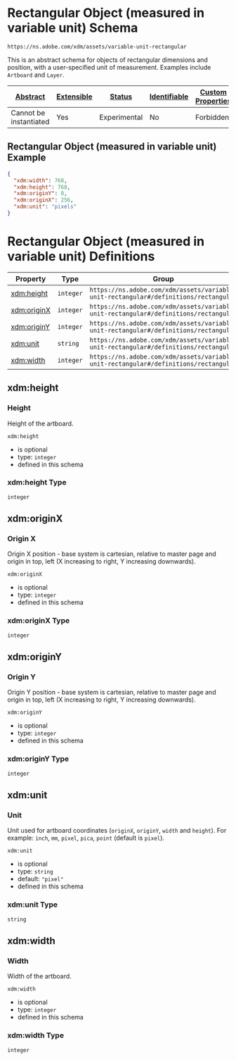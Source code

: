 
# Rectangular Object (measured in variable unit) Schema

```
https://ns.adobe.com/xdm/assets/variable-unit-rectangular
```

This is an abstract schema for objects of rectangular dimensions and position, with a user-specified unit of measurement. Examples include `Artboard` and `Layer`.

| [Abstract](../../abstract.md) | [Extensible](../../extensions.md) | [Status](../../status.md) | [Identifiable](../../id.md) | [Custom Properties](../../extensions.md) | [Additional Properties](../../extensions.md) | Defined In |
|-------------------------------|-----------------------------------|---------------------------|-----------------------------|------------------------------------------|----------------------------------------------|------------|
| Cannot be instantiated | Yes | Experimental | No | Forbidden | Permitted | [assets/variable-unit-rectangular.schema.json](assets/variable-unit-rectangular.schema.json) |

## Rectangular Object (measured in variable unit) Example
```json
{
  "xdm:width": 768,
  "xdm:height": 768,
  "xdm:originY": 0,
  "xdm:originX": 256,
  "xdm:unit": "pixels"
}
```

# Rectangular Object (measured in variable unit) Definitions

| Property | Type | Group |
|----------|------|-------|
| [xdm:height](#xdmheight) | `integer` | `https://ns.adobe.com/xdm/assets/variable-unit-rectangular#/definitions/rectangular` |
| [xdm:originX](#xdmoriginx) | `integer` | `https://ns.adobe.com/xdm/assets/variable-unit-rectangular#/definitions/rectangular` |
| [xdm:originY](#xdmoriginy) | `integer` | `https://ns.adobe.com/xdm/assets/variable-unit-rectangular#/definitions/rectangular` |
| [xdm:unit](#xdmunit) | `string` | `https://ns.adobe.com/xdm/assets/variable-unit-rectangular#/definitions/rectangular` |
| [xdm:width](#xdmwidth) | `integer` | `https://ns.adobe.com/xdm/assets/variable-unit-rectangular#/definitions/rectangular` |

## xdm:height
### Height

Height of the artboard.

`xdm:height`
* is optional
* type: `integer`
* defined in this schema

### xdm:height Type


`integer`






## xdm:originX
### Origin X

Origin X position - base system is cartesian, relative to master page and origin in top, left (X increasing to right, Y increasing downwards).

`xdm:originX`
* is optional
* type: `integer`
* defined in this schema

### xdm:originX Type


`integer`






## xdm:originY
### Origin Y

Origin Y position - base system is cartesian, relative to master page and origin in top, left (X increasing to right, Y increasing downwards).

`xdm:originY`
* is optional
* type: `integer`
* defined in this schema

### xdm:originY Type


`integer`






## xdm:unit
### Unit

Unit used for artboard coordinates (`originX`, `originY`, `width` and `height`). For example: `inch`, `mm`, `pixel`, `pica`, `point` (default is `pixel`).

`xdm:unit`
* is optional
* type: `string`
* default: `"pixel"`
* defined in this schema

### xdm:unit Type


`string`






## xdm:width
### Width

Width of the artboard.

`xdm:width`
* is optional
* type: `integer`
* defined in this schema

### xdm:width Type


`integer`





